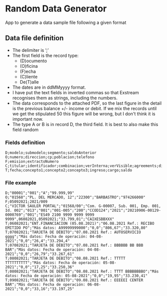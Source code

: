 # Random Data Generator

App to generate a data sample file following a given format

## Data file definition

 - The delimiter is ’;’
 - The first field is the record type:
    - (D)ocumento
    - (O)ficina
    - (F)echa
    - (C)liente 
    - De(T)alle  
 - The dates are in ddMMyyyy format.
 - I have put the text fields in inverted commas so that Exstream recognises them as strings, including the numbers.
 - The data corresponds to the attached PDF, so the last figure in the detail is the previous balance +/- income or debit. If we mix the records until we get the stipulated 50 this figure will be wrong, but I don't think it is important now.
 - The type A or B is in record D, the third field. It is best to also make this field random

### Fields definition

```text
D;modelo;submodelo;segmento;saldoAnterior
O;numero;direccion;cp;poblacion;telefono
F;emision;extractoNumero
C;titular;identificador;combinacion;verInterna;verVisible;agreements;division;caducidad;anyo;lote;hoja;iban;periodoInicial;periodoFinal;saldo;swift
T;fecha;concepto1;concepto2;concepto3;ingreso;cargo;saldo
```

### File example 

```text
D;"00001";"001";"A";"99.999,99"
O;"01568";"PL. DEL MERCADO, 12";"22300";"BARBASTRO";"974266000"
F;05092021;2021/009
C;"VICTOR SAULER PORTAL";"01568/00";"Com. G-00007, Sub. 001, Emp. 001, Id. 002";"013";"001";"001-005";"200";"CCOD124";"2021";"20210906-00129-0000769";"001";"ES49 2100 9999 9999 9999 9999",06082021,05092021;"33.799,01";"CAIXESBBXXX"
T;06082021;"ENT.FINANCIACION (05.08.2021)";"06.08.2021 Ref.: RECIBO EMITIDO PO";"Más datos: A99999999000";"0,0";"806,67";"33.320,80"
T;07082021;"TARJETA DE DÉBITO";"07.08.2021 Ref.: AUTOSERVICIO gggg";"Más datos: Fecha de operación: 04-08-2021";"0,0";"26,4";"33.294,4"
T;07082021;"TARJETA DE DÉBITO";"07.08.2021 Ref.: BBBBBB BB BBB BAR";"Más datos: Fecha de operación: 04-08-2021";"0,0";"26,79";"33.267,61"
T;08082021;"TARJETA DE DÉBITO";"08.08.2021 Ref.: TTTTT TTTTTTTTTT";"Más datos: Fecha de operación: 05-08-2021";"0,0";"17,25";"33.250,36"
T;08082021;"TARJETA DE DÉBITO";"08.08.2021 Ref.: TTTT BBBBBBBBO";"Más datos: Fecha de operación: 05-08-2021";"0,0";"19,95";"33.230,41"
T;09082021;"TARJETA DE DÉBITO";"09.08.2021 Ref.: EEEEEI CENTER BAR";"Más datos: Fecha de operación: 06-08-2021";"0,0";"33,16";"33.197,25"
```